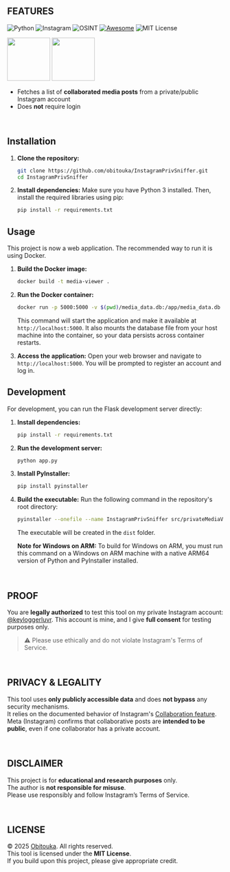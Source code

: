 ## FEATURES 
![Python](https://img.shields.io/badge/Built_with-Python-blue?logo=python&logoColor=white&style=plastic)
![Instagram](https://img.shields.io/badge/Target-Instagram-9300FF?style=plastic)
![OSINT](https://img.shields.io/badge/Category-OSINT-ff0004?style=plastic)
[![Awesome](https://awesome.re/badge-flat.svg)](https://awesome.re)
![MIT License](https://img.shields.io/badge/License-MIT-D3FF00.svg?style=plastic)  
  
<img src="https://img.shields.io/github/stars/obitouka/InstagramPrivSniffer?style=plastic&color=ffffff&labelColor=000000&logo=github" width="100" /> <img src="https://img.shields.io/github/forks/obitouka/InstagramPrivSniffer?style=plastic&color=ffffff&labelColor=000000&logo=github" width="100" />


- Fetches a list of **collaborated media posts** from a private/public Instagram account
- Does **not** require login

<br>

## Installation

1. **Clone the repository:**
   ```sh
   git clone https://github.com/obitouka/InstagramPrivSniffer.git
   cd InstagramPrivSniffer
   ```

2. **Install dependencies:**
   Make sure you have Python 3 installed. Then, install the required libraries using pip:
   ```sh
   pip install -r requirements.txt
   ```

## Usage

This project is now a web application. The recommended way to run it is using Docker.

1. **Build the Docker image:**
   ```sh
   docker build -t media-viewer .
   ```

2. **Run the Docker container:**
   ```sh
   docker run -p 5000:5000 -v $(pwd)/media_data.db:/app/media_data.db media-viewer
   ```
   This command will start the application and make it available at `http://localhost:5000`. It also mounts the database file from your host machine into the container, so your data persists across container restarts.

3. **Access the application:**
   Open your web browser and navigate to `http://localhost:5000`. You will be prompted to register an account and log in.

## Development

For development, you can run the Flask development server directly:

1. **Install dependencies:**
   ```sh
   pip install -r requirements.txt
   ```

2. **Run the development server:**
   ```sh
   python app.py
   ```

1. **Install PyInstaller:**
   ```sh
   pip install pyinstaller
   ```

2. **Build the executable:**
   Run the following command in the repository's root directory:
   ```sh
   pyinstaller --onefile --name InstagramPrivSniffer src/privateMediaViewer.py
   ```
   The executable will be created in the `dist` folder.

   **Note for Windows on ARM:** To build for Windows on ARM, you must run this command on a Windows on ARM machine with a native ARM64 version of Python and PyInstaller installed.

<br>

## PROOF

You are **legally authorized** to test this tool on my private Instagram account: [@keyloggerluvr](https://www.instagram.com/keyloggerluvr).
This account is mine, and I give **full consent** for testing purposes only.
> ⚠️ Please use ethically and do not violate Instagram's Terms of Service.

<br>

## PRIVACY & LEGALITY

This tool uses **only publicly accessible data** and does **not bypass** any security mechanisms.  
It relies on the documented behavior of Instagram's [Collaboration feature](https://help.instagram.com/3526836317546926).  
Meta (Instagram) confirms that collaborative posts are **intended to be public**, even if one collaborator has a private account.

<br>

## DISCLAIMER

This project is for **educational and research purposes** only.  
The author is **not responsible for misuse**.  
Please use responsibly and follow Instagram’s Terms of Service.

<br>

## LICENSE

© 2025 [Obitouka](https://github.com/obitouka). All rights reserved.  
This tool is licensed under the **MIT License**.  
If you build upon this project, please give appropriate credit.
